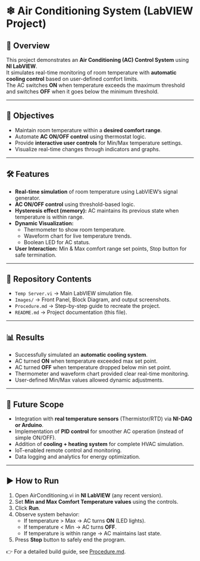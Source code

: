 # ❄ Air Conditioning System (LabVIEW Project)  

## 📌 Overview  
This project demonstrates an **Air Conditioning (AC) Control System** using **NI LabVIEW**.  
It simulates real-time monitoring of room temperature with **automatic cooling control** based on user-defined comfort limits.  
The AC switches **ON** when temperature exceeds the maximum threshold and switches **OFF** when it goes below the minimum threshold.   

---

## 🎯 Objectives  
- Maintain room temperature within a **desired comfort range**.  
- Automate **AC ON/OFF control** using thermostat logic.  
- Provide **interactive user controls** for Min/Max temperature settings.  
- Visualize real-time changes through indicators and graphs.  

---

## 🛠 Features  
- **Real-time simulation** of room temperature using LabVIEW’s signal generator.  
- **AC ON/OFF control** using threshold-based logic.  
- **Hysteresis effect (memory):** AC maintains its previous state when temperature is within range.  
- **Dynamic Visualization:**  
  - Thermometer to show room temperature.  
  - Waveform chart for live temperature trends.  
  - Boolean LED for AC status.  
- **User Interaction:** Min & Max comfort range set points, Stop button for safe termination.  

---

## 📂 Repository Contents  
- `Temp Server.vi` → Main LabVIEW simulation file.  
- `Images/` → Front Panel, Block Diagram, and output screenshots.  
- `Procedure.md` → Step-by-step guide to recreate the project.  
- `README.md` → Project documentation (this file).  

---

## 📊 Results  
- Successfully simulated an **automatic cooling system**.  
- AC turned **ON** when temperature exceeded max set point.  
- AC turned **OFF** when temperature dropped below min set point.  
- Thermometer and waveform chart provided clear real-time monitoring.  
- User-defined Min/Max values allowed dynamic adjustments.  

---

## 🔮 Future Scope  
- Integration with **real temperature sensors** (Thermistor/RTD) via **NI-DAQ or Arduino**.  
- Implementation of **PID control** for smoother AC operation (instead of simple ON/OFF).  
- Addition of **cooling + heating system** for complete HVAC simulation.  
- IoT-enabled remote control and monitoring.  
- Data logging and analytics for energy optimization.  

---

## ▶ How to Run  
1. Open AirConditioning.vi in **NI LabVIEW** (any recent version).  
2. Set **Min and Max Comfort Temperature values** using the controls.  
3. Click **Run**.  
4. Observe system behavior:  
   - If temperature > Max → AC turns **ON** (LED lights).  
   - If temperature < Min → AC turns **OFF**.  
   - If temperature is within range → AC maintains last state.  
5. Press **Stop** button to safely end the program.  

👉 For a detailed build guide, see [Procedure.md](./Procedure.md).
